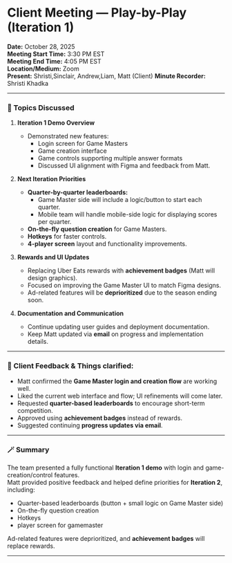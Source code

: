 # Client Meeting — Play-by-Play (Iteration 1)

**Date:** October 28, 2025  
**Meeting Start Time:** 3:30 PM EST  
**Meeting End Time:** 4:05 PM EST  
**Location/Medium:** Zoom  
**Present:** Shristi,Sinclair, Andrew,Liam, Matt (Client) 
**Minute Recorder:** Shristi Khadka  

---

### 🧩 Topics Discussed

1. **Iteration 1 Demo Overview**
   - Demonstrated new features:
     - Login screen for Game Masters  
     - Game creation interface
     - Game controls supporting multiple answer formats 
     - Discussed UI alignment with Figma and feedback from Matt.

2. **Next Iteration Priorities**
   - **Quarter-by-quarter leaderboards:**  
     - Game Master side will include a  logic/button to start each quarter.  
     - Mobile team will handle mobile-side logic for displaying scores per quarter.  
   - **On-the-fly question creation** for Game Masters.  
   - **Hotkeys** for faster controls.  
   - **4-player screen** layout and functionality improvements.  

3. **Rewards and UI Updates**
   - Replacing Uber Eats rewards with **achievement badges** (Matt will design graphics).  
   - Focused on improving the Game Master UI to match Figma designs.  
   - Ad-related features will be **deprioritized** due to the season ending soon.

4. **Documentation and Communication**
   - Continue updating user guides and deployment documentation.  
   - Keep Matt updated via **email** on progress and implementation details.

---

### 💬 Client Feedback & Things clarified:

- Matt confirmed the **Game Master login and creation flow** are working well.  
- Liked the current web interface and flow; UI refinements will come later.  
- Requested **quarter-based leaderboards** to encourage short-term competition.  
- Approved using **achievement badges** instead of rewards.  
- Suggested continuing **progress updates via email**.  

---

### 🪄 Summary

The team presented a fully functional **Iteration 1 demo** with login and game-creation/control features.  
Matt provided positive feedback and helped define priorities for **Iteration 2**, including:  
- Quarter-based leaderboards (button + small logic on Game Master side)  
- On-the-fly question creation  
- Hotkeys  
- player screen for gamemaster  

Ad-related features were deprioritized, and **achievement badges** will replace rewards.  


---
